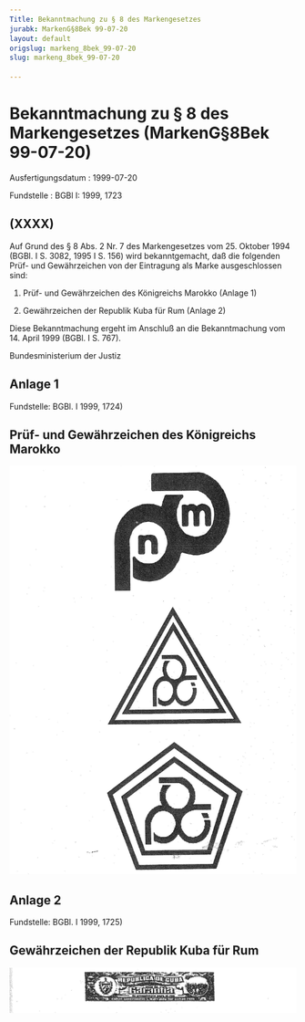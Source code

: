 ```yaml
---
Title: Bekanntmachung zu § 8 des Markengesetzes
jurabk: MarkenG§8Bek 99-07-20
layout: default
origslug: markeng_8bek_99-07-20
slug: markeng_8bek_99-07-20

---
```


# Bekanntmachung zu § 8 des Markengesetzes (MarkenG§8Bek 99-07-20)

Ausfertigungsdatum
:   1999-07-20

Fundstelle
:   BGBl I: 1999, 1723



## (XXXX)

Auf Grund des § 8 Abs. 2 Nr. 7 des Markengesetzes vom 25. Oktober 1994
(BGBl. I S. 3082, 1995 I S. 156) wird bekanntgemacht, daß die
folgenden Prüf- und Gewährzeichen von der Eintragung als Marke
ausgeschlossen sind:

1.  Prüf- und Gewährzeichen des Königreichs Marokko (Anlage 1)


2.  Gewährzeichen der Republik Kuba für Rum (Anlage 2)



Diese Bekanntmachung ergeht im Anschluß an die Bekanntmachung vom 14.
April 1999 (BGBl. I S. 767).

Bundesministerium der Justiz


## Anlage 1

Fundstelle: BGBl. I 1999, 1724)

## Prüf- und Gewährzeichen des Königreichs Marokko

![bgbl1_1999_j1724_0010.jpg](bgbl1_1999_j1724_0010.jpg)

## Anlage 2

Fundstelle: BGBl. I 1999, 1725)

## Gewährzeichen der Republik Kuba für Rum

![bgbl1_1999_j1725_0010.jpg](bgbl1_1999_j1725_0010.jpg)
